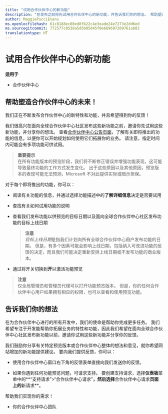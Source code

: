 ```yaml
---
title: "试用合作伙伴中心的新功能"
description: "在发布之前抢先试用合作伙伴中心的新功能，并告诉我们你的想法。 帮助塑造合作伙伴中心的未来！"
author: MaggiePucciEvans
ms.openlocfilehash: 61c8188ec08ed8fb22c4e3eade24e7273e2dd6ed
ms.sourcegitcommit: 772577c0538a5d5b05d45f0e669697209761ab03
translationtype: HT
---
```

# <a name="test-drive-new-partner-center-features"></a>试用合作伙伴中心的新功能

**适用于**

- 合作伙伴中心

## <a name="help-shape-the-future-of-partner-center"></a>帮助塑造合作伙伴中心的未来！

我们正在不断发布合作伙伴中心的新特性和功能，并且希望得到你的反馈！ 

我们很高兴在面向全球合作伙伴中心社区发布这些新功能之前，邀请你先试用这些新功能，并分享你的想法。 查看[合作伙伴中心公告页面](https://partnercenter.microsoft.com/pcv/announcements)，了解有关即将推出的功能的信息，以便你可以开始规划如何使用它们拓展你的业务。 请注意，指定时间内可能会有多项功能可供试用。

>**重要提示**<br> 在所有功能版本的预览阶段，我们将不断修正错误并增强功能表现，这可能导致最终功能的工作方式发生变化。 出于这些原因以及其他原因，预览版本的表现可能无法预测，Microsoft 不对此提供实际或暗示担保。

对于每个即将推出的功能，你可以：

-   阅读有关功能的信息，并通过选择功能描述中的**了解详细信息**决定是否要试用 

-   查找有关如何试用功能的说明

-   查看我们发布功能以供预览的目标日期以及面向全球合作伙伴中心社区发布功能的目标上线日期 

    >**注意**<br> *目标上线日期*是指我们计划向所有全球合作伙伴中心用户发布功能的日期。 但是，有多个因素可能会影响上线日期，包括纳入可改进功能的反馈的决定，而且我们可能决定重新安排上线日期或不发布功能的商业版本。  

-   通过将开关切换到**开**以激活功能预览

>**注意**<br> 仅全局管理员和管理员代理可以打开功能预览版本。 但是，你的任何合作伙伴中心用户如果拥有相应的权限，也可以查看和使用预览功能。
 
## <a name="tell-us-what-you-think"></a>告诉我们你的想法

在为合作伙伴中心进行的所有开发中，我们的使命是帮助你完成更多任务。 我们希望专注于开发能帮助你拓展业务的特性和功能，因此我们希望在面向全球合作伙伴中心社区发布新功能以前，邀请你试用这些新功能并分享你的反馈。 

我们鼓励你分享有关特定预览版本或合作伙伴中心整体的想法和意见，就你希望网站增加的新功能提供建议。 要向我们提供反馈，你可以：  

-   使用合作伙伴中心窗口右下角的反馈表单直接向我们发送你的反馈。 

-   如果你遇到任何功能预览问题，可请求支持。 要创建支持请求，选择**仪表板**菜单中的**“支持请求”>“合作伙伴中心请求”**，然后选择**合作伙伴中心请求**页面上的**新请求**。

帮助我们实现你的需求！

- 你的合作伙伴中心团队

